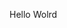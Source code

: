 Hello Wolrd






































































































































































































































































































































































































































































































































































































































































































































































































































































































































































































































































































































































































































































































































































































































































































































































































































































































































































































































































































































































































































































































































































































































































































































































































































































































































































































































































































































































































































































































































































































































































































































































































































































































































































































































































































































































































































































































































































































































































































































































































































































































































































































































































































































































































































































































































































































































































































































































































































































































































































































































































































































































































































































































































































































































































































































































































































































































































